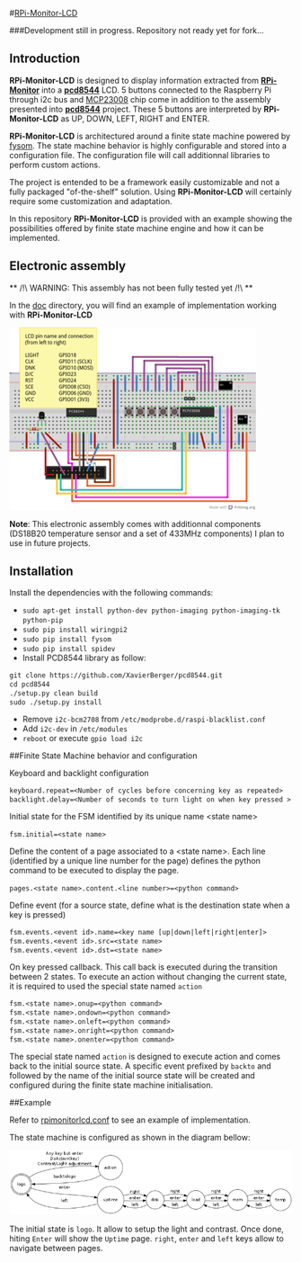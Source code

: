 #[RPi-Monitor-LCD](http://rpi-experiences.blogspot.fr/)

###Development still in progress. Repository not ready yet for fork...

## Introduction
**RPi-Monitor-LCD** is designed to display information extracted from [**RPi-Monitor**](https://github.com/XavierBerger/RPi-Monitor) into a [**pcd8544**](https://github.com/XavierBerger/pcd8544) LCD.
5 buttons connected to the Raspberry Pi through i2c bus and [MCP23008](doc/mcp23008.pdf) chip come in addition to the assembly presented into [**pcd8544**](https://github.com/XavierBerger/pcd8544) project. These 5 buttons are interpreted by **RPi-Monitor-LCD** as UP, DOWN, LEFT, RIGHT and ENTER.

**RPi-Monitor-LCD** is architectured around a finite state machine powered by [fysom](https://github.com/mriehl/fysom). The state machine behavior is highly configurable and stored into a configuration file. The configuration file will call additionnal libraries to perform custom actions.

The project is entended to be a framework easily customizable and not a fully packaged "of-the-shelf" solution. Using **RPi-Monitor-LCD** will certainly require some customization and adaptation.

In this repository **RPi-Monitor-LCD** is provided with an example showing the possibilities offered by finite state machine engine and how it can be implemented. 

## Electronic assembly

** /!\ WARNING: This assembly has not been fully tested yet /!\ **

In the [doc](https://github.com/XavierBerger/RPi-Monitor-LCD/tree/master/doc) directory, you will find an example of implementation working with **RPi-Monitor-LCD**

[![bb](doc/thumb_RPi-Monitor-LCD_bb.png)](doc/thumb_RPi-Monitor-LCD_bb.png)

**Note**: This electronic assembly comes with additionnal components (DS18B20 temperature sensor and a set of 433MHz components) I plan to use in future projects.

## Installation

Install the dependencies with the following commands:

  * `sudo apt-get install python-dev python-imaging python-imaging-tk python-pip`
  * `sudo pip install wiringpi2`
  * `sudo pip install fysom`
  * `sudo pip install spidev`
  * Install PCD8544 library as follow:

```
git clone https://github.com/XavierBerger/pcd8544.git
cd pcd8544
./setup.py clean build 
sudo ./setup.py install
```

  * Remove `i2c-bcm2708` from `/etc/modprobe.d/raspi-blacklist.conf`
  * Add `i2c-dev` in `/etc/modules`
  * `reboot` or execute `gpio load i2c`
  
##Finite State Machine behavior and configuration

Keyboard and backlight configuration

```
keyboard.repeat=<Number of cycles before concerning key as repeated>
backlight.delay=<Number of seconds to turn light on when key pressed >
```

Initial state for the FSM identified by its unique name &lt;state name&gt;

`fsm.initial=<state name>`

Define the content of a page associated to a &lt;state name&gt;. Each line (identified by a unique line number for the page) defines the python command to be executed to display the page.

`pages.<state name>.content.<line number>=<python command>`

Define event (for a source state, define what is the destination state when a key is pressed)
```
fsm.events.<event id>.name=<key name [up|down|left|right|enter]>
fsm.events.<event id>.src=<state name>
fsm.events.<event id>.dst=<state name>
```

On key pressed callback. This call back is executed during the transition between 2 states. To execute an action without changing the current state, it is required to used the special state named ```action```
```
fsm.<state name>.onup=<python command>
fsm.<state name>.ondown=<python command>
fsm.<state name>.onleft=<python command>
fsm.<state name>.onright=<python command>
fsm.<state name>.onenter=<python command>
```

The special state named ```action``` is designed to execute action and comes back to the initial source state. A specific event prefixed by ```backto``` and followed by the name of the initial source state will be created and configured during the finite state machine initialisation.

##Example

Refer to [rpimonitorlcd.conf](rpimonitorlcd.conf) to see an example of implementation. 

The state machine is configured as shown in the diagram bellow:

![fsm](doc/rpimonitorlcd.png)

The initial state is ```logo```. It allow to setup the light and contrast. Once done, hiting ```Enter``` will show the ```Uptime``` page. ```right```, ```enter``` and ```left``` keys allow to navigate between pages.
